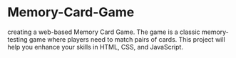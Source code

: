 # Memory-Card-Game
creating a web-based Memory Card Game. The game is a classic memory-testing game where players need to match pairs of cards. This project will help you enhance your skills in HTML, CSS, and JavaScript.
